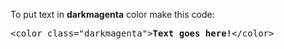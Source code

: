 To put text in <b>darkmagenta</b> color make this code:
<pre>&lt;color class="darkmagenta"&gt;<b>Text goes here!</b>&lt;/color&gt;</pre>
